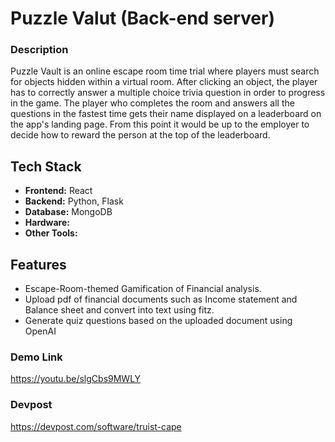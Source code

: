 # Puzzle Valut (Back-end server)

### Description
Puzzle Vault is an online escape room time trial where players must search for objects hidden within a virtual room. After clicking an object, the player has to correctly answer a multiple choice trivia question in order to progress in the game. The player who completes the room and answers all the questions in the fastest time gets their name displayed on a leaderboard on the app's landing page. From this point it would be up to the employer to decide how to reward the person at the top of the leaderboard.

## Tech Stack
- **Frontend:** React
- **Backend:** Python, Flask
- **Database:** MongoDB
- **Hardware:** 
- **Other Tools:** 

## Features
- Escape-Room-themed Gamification of Financial analysis.
- Upload pdf of financial documents such as Income statement and Balance sheet and convert into text using fitz.
- Generate quiz questions based on the uploaded document using OpenAI

### Demo Link
https://youtu.be/slgCbs9MWLY

### Devpost
https://devpost.com/software/truist-cape
